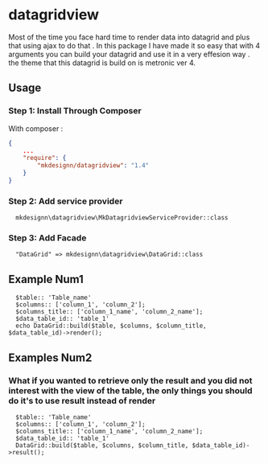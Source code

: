 # datagridview


Most of the time you face hard time to render data into datagrid and plus that using ajax to do that .
In this package I have made it so easy that with 4 arguments you can build your datagrid and use it in a very effesion way .
the theme that this datagrid is build on is metronic ver 4.

## Usage

### Step 1: Install Through Composer

With composer :

``` json
{
    ...
    "require": {
        "mkdesignn/datagridview": "1.4"
    }
}
```

### Step 2: Add service provider


```
  mkdesignn\datagridview\MkDatagridviewServiceProvider::class
```

### Step 3: Add Facade 

```
  "DataGrid" => mkdesignn\datagridview\DataGrid::class
```

## Example Num1

```
  $table:: 'Table_name'
  $columns:: ['column_1', 'column_2'];
  $columns_title:: ['column_1_name', 'column_2_name'];
  $data_table_id:: 'table_1'
  echo DataGrid::build($table, $columns, $column_title, $data_table_id)->render();
```

## Examples Num2

### What if you wanted to retrieve only the result and you did not interest with the view of the table, the only things you should do it's to use result instead of render
```
  $table:: 'Table_name'
  $columns:: ['column_1', 'column_2'];
  $columns_title:: ['column_1_name', 'column_2_name'];
  $data_table_id:: 'table_1'
  DataGrid::build($table, $columns, $column_title, $data_table_id)->result();
```
